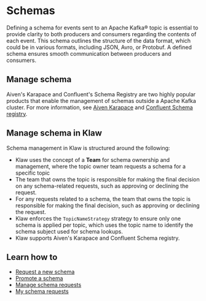 # Schemas

Defining a schema for events sent to an Apache Kafka® topic is essential to
provide clarity to both producers and consumers regarding the contents
of each event. This schema outlines the structure of the data format,
which could be in various formats, including JSON, Avro, or Protobuf. A
defined schema ensures smooth communication between producers and
consumers.

## Manage schema

Aiven's Karapace and Confluent's Schema Registry are two highly
popular products that enable the management of schemas outside a
Apache Kafka cluster. For more information, see [Aiven
Karapace](https://karapace.io) and [Confluent Schema
registry](https://docs.confluent.io/platform/current/schema-registry/index.html).

## Manage schema in Klaw

Schema management in Klaw is structured around the following:

- Klaw uses the concept of a **Team** for schema ownership and
  management, where the topic owner team requests a schema for a
  specific topic
- The team that owns the topic is responsible for making the final
  decision on any schema-related requests, such as approving or
  declining the request.
- For any requests related to a schema, the team that owns the topic
  is responsible for making the final decision, such as approving or
  declining the request.
- Klaw enforces the `TopicNameStrategy` strategy to ensure only one
  schema is applied per topic, which uses the topic name to identify
  the schema subject used for schema lookups.
- Klaw supports Aiven's Karapace and Confluent Schema registry.

## Learn how to

- [Request a new schema](request-schema.md)
- [Promote a schema](promote-schema.md)
- [Manage schema requests](manage-schema-requests.md)
- [My schema requests](my-schema-requests.md)
